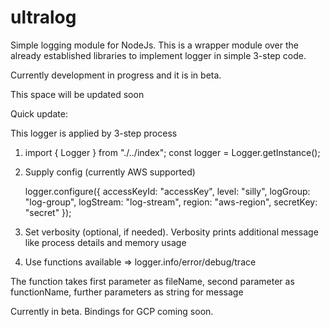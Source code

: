 # ultralog
Simple logging module for NodeJs. This is a wrapper module over the already established libraries to implement logger in simple 3-step code.

Currently development in progress and it is in beta.

This space will be updated soon

Quick update:

This logger is applied by 3-step process

1. import { Logger } from "./../index";
   const logger = Logger.getInstance();

2. Supply config (currently AWS supported)

   logger.configure({
    accessKeyId: "accessKey",
    level: "silly",
    logGroup: "log-group",
    logStream: "log-stream",
    region: "aws-region",
    secretKey: "secret"
   });

3. Set verbosity (optional, if needed). Verbosity prints additional message like process details and memory usage

4. Use functions available => logger.info/error/debug/trace

The function takes first parameter as fileName, second parameter as functionName, further parameters as string for message

Currently in beta. Bindings for GCP coming soon.